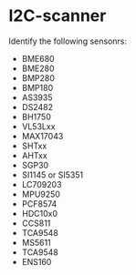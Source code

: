 # I2C-scanner

Identify the following sensonrs:
  - BME680
  - BME280
  - BMP280
  - BMP180
  - AS3935
  - DS2482
  - BH1750
  - VL53Lxx
  - MAX17043
  - SHTxx
  - AHTxx
  - SGP30
  - SI1145 or SI5351
  - LC709203
  - MPU9250
  - PCF8574
  - HDC10x0
  - CCS811
  - TCA9548
  - MS5611
  - TCA9548
  - ENS160

